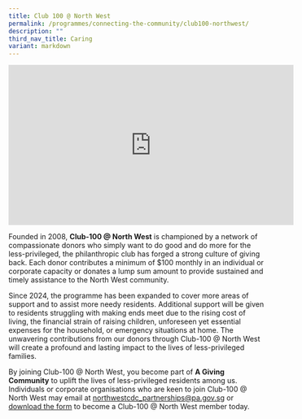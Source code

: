 ```yaml
---
title: Club 100 @ North West
permalink: /programmes/connecting-the-community/club100-northwest/
description: ""
third_nav_title: Caring
variant: markdown
---
```

<iframe allowfullscreen="" allow="accelerometer; autoplay; clipboard-write; encrypted-media; gyroscope; picture-in-picture; web-share" frameborder="0" title="YouTube video player" src="https://www.youtube.com/embed/tC43PoH6-ZY?si=FLd2EFase4BRqF7O" height="315" width="560"></iframe>

Founded in 2008, **Club-100 @ North West** is championed by a network of compassionate donors who simply want to do good and do more for the less-privileged, the philanthropic club has forged a strong culture of giving back. Each donor contributes a minimum of $100 monthly in an individual or corporate capacity or donates a lump sum amount to provide sustained and timely assistance to the North West community.

Since 2024, the programme has been expanded to cover more areas of support and to assist more needy residents. Additional support will be given to residents struggling with making ends meet due to the rising cost of living, the financial strain of raising children, unforeseen yet essential expenses for the household, or emergency situations at home. The unwavering contributions from our donors through Club-100 @ North West will create a profound and lasting impact to the lives of less-privileged families. 

By joining Club-100 @ North West, you become part of **A Giving Community** to uplift the lives of less-privileged residents among us. Individuals or corporate organisations who are keen to join Club-100 @ North West may email at northwestcdc_partnerships@pa.gov.sg or [download the form](/files/club-100_donation_form_may21.pdf) to become a Club-100 @ North West member today.